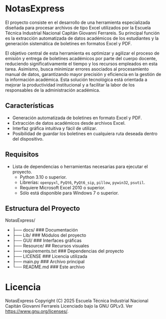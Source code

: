 # NotasExpress
El proyecto consiste en el desarrollo de una herramienta especializada diseñada para procesar archivos de tipo Excel utilizados por la Escuela Técnica Industrial Nacional Capitán Giovanni Ferrareis. Su principal función es la extracción automatizada de datos académicos de los estudiantes y la generación sistemática de boletines en formatos Excel y PDF.

El objetivo central de esta herramienta es optimizar y agilizar el proceso de emisión y entrega de boletines académicos por parte del cuerpo docente, reduciendo significativamente el tiempo y los recursos empleados en esta tarea. Asimismo, busca minimizar errores asociados al procesamiento manual de datos, garantizando mayor precisión y eficiencia en la gestión de la información académica. Esta solución tecnológica está orientada a mejorar la productividad institucional y a facilitar la labor de los responsables de la administración académica.

## Características
- Generación automatizada de boletines en formato Excel y PDF.
- Extracción de datos académicos desde archivos Excel.
- Interfaz gráfica intuitiva y fácil de utilizar.
- Posibilidad de guardar los boletines en cualquiera ruta deseada dentro del dispositivo.

## Requisitos
- Lista de dependencias o herramientas necesarias para ejecutar el proyecto.
  - Python 3.10 o superior.
  - Librerías: `openpyxl`, `PyQt6`, `PyQt6_sip`, `pillow`, `pywin32`, `psutil`.
  - Requiere Microsoft Excel 2010 o superior.
  - Sólo está disponible para Windows 7 o superior. 

## Estructura del Proyecto

NotasExpress/
- ├── docs/               ### Documentación
- ├── Lib/                ### Módulos del proyecto
- ├── GUI/                ### Interfaces gráficas         
- ├── Resource/           ## Recursos visuales
- ├── requirements.txt    ### Dependencias del proyecto
- ├── LICENSE             ### Licencia utilizada
- ├── main.py             ### Archivo principal
- └── README.md           ### Este archivo

# Licencia

NotasExpress
Copyright (C) 2025 Escuela Técnica Industrial Nacional Capitán Giovanni Ferrareis 
Licenciado bajo la GNU GPLv3. Ver <https://www.gnu.org/licenses/>.

